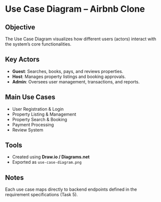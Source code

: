 # Use Case Diagram – Airbnb Clone

## Objective

The Use Case Diagram visualizes how different users (actors) interact with the system’s core functionalities.

## Key Actors

- **Guest**: Searches, books, pays, and reviews properties.
- **Host**: Manages property listings and booking approvals.
- **Admin**: Oversees user management, transactions, and reports.

## Main Use Cases

- User Registration & Login
- Property Listing & Management
- Property Search & Booking
- Payment Processing
- Review System

## Tools

- Created using **Draw.io / Diagrams.net**
- Exported as `use-case-diagram.png`

## Notes

Each use case maps directly to backend endpoints defined in the requirement specifications (Task 5).
